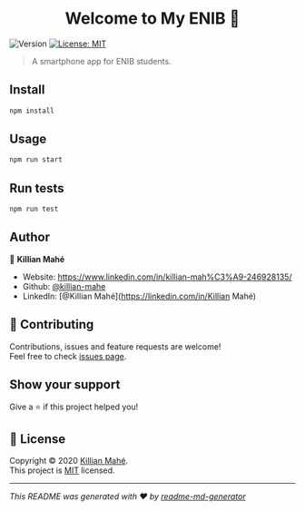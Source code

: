 <h1 align="center">Welcome to My ENIB 👋</h1>
<p>
  <img alt="Version" src="https://img.shields.io/badge/version-0.0.1-blue.svg?cacheSeconds=2592000" />
  <a href="https://github.com/killian-mahe/my-enib/blob/master/LICENSE.md" target="_blank">
    <img alt="License: MIT" src="https://img.shields.io/badge/License-MIT-yellow.svg" />
  </a>
</p>

> A smartphone app for ENIB students.

## Install

```sh
npm install
```

## Usage

```sh
npm run start
```

## Run tests

```sh
npm run test
```

## Author

👤 **Killian Mahé**

* Website: https://www.linkedin.com/in/killian-mah%C3%A9-246928135/
* Github: [@killian-mahe](https://github.com/killian-mahe)
* LinkedIn: [@Killian Mahé](https://linkedin.com/in/Killian Mahé)

## 🤝 Contributing

Contributions, issues and feature requests are welcome!<br />Feel free to check [issues page](https://github.com/killian-mahe/my-enib/issues). 

## Show your support

Give a ⭐️ if this project helped you!

## 📝 License

Copyright © 2020 [Killian Mahé](https://github.com/killian-mahe).<br />
This project is [MIT](https://github.com/killian-mahe/my-enib/blob/master/LICENSE.md) licensed.

***
_This README was generated with ❤️ by [readme-md-generator](https://github.com/kefranabg/readme-md-generator)_